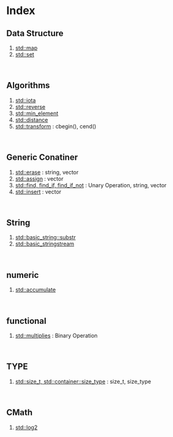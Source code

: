 # Index
## Data Structure
1. [std::map](std_map.md)
2. [std::set](std_set.md)

<br>

## Algorithms
1. [std::iota](std_iota.md)
2. [std::reverse](std_reverse.md)
3. [std::min_element](std_min_element.md)
4. [std::distance](std_distance.md)
5. [std::transform](std_transform.md) : cbegin(), cend()

<br>

## Generic Conatiner
1. [std::erase](std_erase.md) : string, vector
2. [std::assign](std_assign.md) : vector
3. [std::find, find_if, find_if_not](std_find.md) : Unary Operation, string, vector
4. [std::insert](std_insert.md) : vector

<br>

## String
1. [std::basic_string::substr](std_string_substr.md)
2. [std::basic_stringstream](std_stringstream.md)

<br>

## numeric
1. [std::accumulate](std_accumulate.md)

<br>

## functional
1. [std::multiplies](std_multiplies.md) : Binary Operation

<br>

## TYPE
1. [std::size_t, std::container::size_type](std_sizet_sizetype.md) : size_t, size_type

<br>

## CMath
1. [std::log2](std_log2.md)